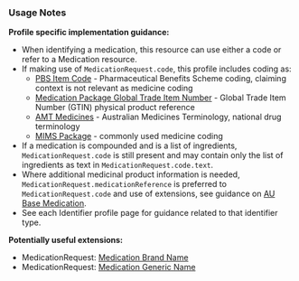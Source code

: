 ### Usage Notes

**Profile specific implementation guidance:**
- When identifying a medication, this resource can use either a code or refer to a Medication resource. 
- If making use of `MedicationRequest.code`, this profile includes coding as:
  - [PBS Item Code](https://www.pbs.gov.au/pbs/home) - Pharmaceutical Benefits Scheme coding, claiming context is not relevant as medicine coding
  - [Medication Package Global Trade Item Number](http://terminology.hl7.org/ValueSet/v3-GTIN) - Global Trade Item Number (GTIN) physical product reference
  - [AMT Medicines](https://healthterminologies.gov.au/fhir/ValueSet/australian-medication-1) - Australian Medicines Terminology, national drug terminology
  - [MIMS Package](https://www.mims.com.au/index.php) - commonly used medicine coding
- If a medication is compounded and is a list of ingredients, `MedicationRequest.code` is still present and may contain only the list of ingredients as text in `MedicationRequest.code.text`.
- Where additional medicinal product information is needed, `MedicationRequest.medicationReference` is preferred to `MedicationRequest.code` and use of extensions, see guidance on [AU Base Medication](StructureDefinition-au-medication.html).
- See each Identifier profile page for guidance related to that identifier type.

**Potentially useful extensions:**
* MedicationRequest: [Medication Brand Name](StructureDefinition-medication-brand-name.html) 
* MedicationRequest: [Medication Generic Name](StructureDefinition-medication-generic-name.html)